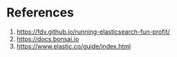 # References

1. <https://fdv.github.io/running-elasticsearch-fun-profit/>
2. <https://docs.bonsai.io>
3. <https://www.elastic.co/guide/index.html>
